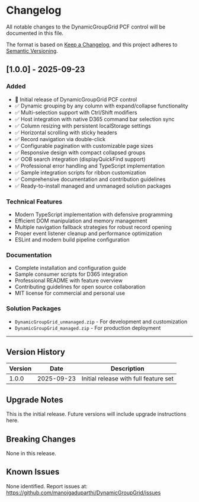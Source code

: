 # Changelog

All notable changes to the DynamicGroupGrid PCF control will be documented in this file.

The format is based on [Keep a Changelog](https://keepachangelog.com/en/1.0.0/),
and this project adheres to [Semantic Versioning](https://semver.org/spec/v2.0.0.html).

## [1.0.0] - 2025-09-23

### Added
- 🎉 Initial release of DynamicGroupGrid PCF control
- ✅ Dynamic grouping by any column with expand/collapse functionality
- ✅ Multi-selection support with Ctrl/Shift modifiers
- ✅ Host integration with native D365 command bar selection sync
- ✅ Column resizing with persistent localStorage settings
- ✅ Horizontal scrolling with sticky headers
- ✅ Record navigation via double-click
- ✅ Configurable pagination with customizable page sizes
- ✅ Responsive design with compact collapsed groups
- ✅ OOB search integration (displayQuickFind support)
- ✅ Professional error handling and TypeScript implementation
- ✅ Sample integration scripts for ribbon customization
- ✅ Comprehensive documentation and contribution guidelines
- ✅ Ready-to-install managed and unmanaged solution packages

### Technical Features
- Modern TypeScript implementation with defensive programming
- Efficient DOM manipulation and memory management
- Multiple navigation fallback strategies for robust record opening
- Proper event listener cleanup and performance optimization
- ESLint and modern build pipeline configuration

### Documentation
- Complete installation and configuration guide
- Sample consumer scripts for D365 integration
- Professional README with feature overview
- Contributing guidelines for open source collaboration
- MIT license for commercial and personal use

### Solution Packages
- `DynamicGroupGrid_unmanaged.zip` - For development and customization
- `DynamicGroupGrid_managed.zip` - For production deployment

---

## Version History

| Version | Date | Description |
|---------|------|-------------|
| 1.0.0 | 2025-09-23 | Initial release with full feature set |

## Upgrade Notes

This is the initial release. Future versions will include upgrade instructions here.

## Breaking Changes

None in this release.

## Known Issues

None identified. Report issues at: https://github.com/manojgaduparthi/DynamicGroupGrid/issues